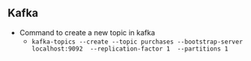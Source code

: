 ## Kafka
- Command to create a new topic in kafka
  - ` kafka-topics --create --topic purchases --bootstrap-server localhost:9092  --replication-factor 1  --partitions 1 `   